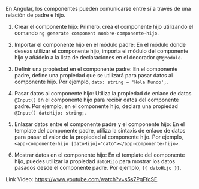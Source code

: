 En Angular, los componentes pueden comunicarse entre sí a través de una relación de padre e hijo.

1. Crear el componente hijo: Primero, crea el componente hijo utilizando el comando `ng generate component nombre-componente-hijo`.

2. Importar el componente hijo en el módulo padre: En el módulo donde deseas utilizar el componente hijo, importa el módulo del componente hijo y añádelo a la lista de declaraciones en el decorador `@NgModule`.

3. Definir una propiedad en el componente padre: En el componente padre, define una propiedad que se utilizará para pasar datos al componente hijo. Por ejemplo, `dato: string = 'Hola Mundo';`.

4. Pasar datos al componente hijo: Utiliza la propiedad de enlace de datos `@Input()` en el componente hijo para recibir datos del componente padre. Por ejemplo, en el componente hijo, declara una propiedad `@Input() datoHijo: string;`.

5. Enlazar datos entre el componente padre y el componente hijo: En el template del componente padre, utiliza la sintaxis de enlace de datos para pasar el valor de la propiedad al componente hijo. Por ejemplo, `<app-componente-hijo [datoHijo]="dato"></app-componente-hijo>`.

6. Mostrar datos en el componente hijo: En el template del componente hijo, puedes utilizar la propiedad `datoHijo` para mostrar los datos pasados desde el componente padre. Por ejemplo, `{{ datoHijo }}`.

Link Video:
https://www.youtube.com/watch?v=s5s7PgFfcSE

